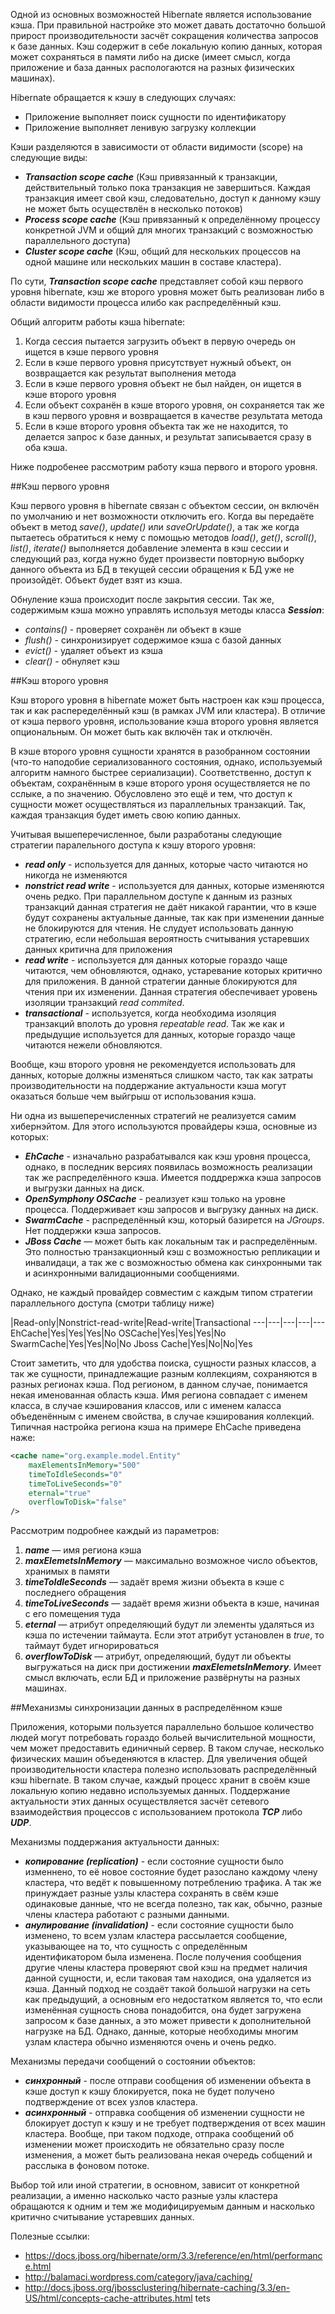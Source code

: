 Одной из основных возможностей Hibernate является использование кэша. При правильной настройке это может давать достаточно большой прирост производительности засчёт сокращения количества запросов к базе данных. Кэш содержит в себе локальную копию данных, которая может сохраняться в памяти либо на диске (имеет смысл, когда приложение и база данных распологаются на разных физических машинах).

Hibernate обращается к кэшу в следующих случаях:

* Приложение выполняет поиск сущности по идентификатору
* Приложение выполняет ленивую загрузку коллекции

Кэши разделяются в зависимости от области видимости (scope) на следующие виды:

* **_Transaction scope cache_** (Кэш привязанный к транзакции, действительный только пока транзакция не завершиться. Каждая транзакция имеет свой кэш, следовательно, доступ к данному кэшу не может быть осуществлён в несколько потоков)
* **_Process scope cache_** (Кэш привязанный к определённому процессу конкретной JVM и общий для многих транзакций с возможностью параллельного доступа)
* **_Cluster scope cache_** (Кэш, общий для нескольких процессов на одной машине или нескольких машин в составе кластера).

По сути, **_Transaction scope cache_** представляет собой кэш первого уровня hibernate, кэш же второго уровня может быть реализован либо в области видимости процесса илибо как распределённый кэш.

Общий алгоритм работы кэша hibernate: 

1. Когда сессия пытается загрузить объект в первую очередь он ищется в кэше первого уровня
2. Если в кэше первого уровня присутствует нужный объект, он возвращается как результат выполнения метода
3. Если в кэше первого уровня объект не был найден, он ищется в кэше второго уровня
4. Если объект сохранён в кэше второго уровня, он сохраняется так же в кэш первого уровня и возвращается в качестве результата метода
5. Если в кэше второго уровня объекта так же не находится, то делается запрос к базе данных, и результат записывается сразу в оба кэша.

Ниже подробенее рассмотрим работу кэша первого и второго уровня.

##Кэш первого уровня

Кэш первого уровня в hibernate связан с объектом сессии, он включён по умолчанию и нет возможности отключить его. Когда вы передаёте объект в метод _save()_, _update()_ или _saveOrUpdate()_, а так же когда пытаетесь обратиться к нему с помощью методов _load()_, _get()_, _scroll()_, _list()_, _iterate()_ выполняется добавление элемента в кэш сессии и следующий раз, когда нужно будет произвести повторную выборку данного объекта из БД в текущей сессии обращения к БД уже не произойдёт. Объект будет взят из кэша.

Обнуление кэша происходит после закрытия сессии. Так же, содержимым кэша можно управлять используя методы класса **_Session_**:

* _contains()_ - проверяет сохранён ли объект в кэше
* _flush()_ - синхронизирует содержимое кэша с базой данных
* _evict()_ - удаляет объект из кэша
* _clear()_ - обнуляет кэш	

##Кэш второго уровня

Кэш второго уровня в hibernate может быть настроен как кэш процесса, так и как распеределённый кэш (в рамках JVM или кластера). В отличие от кэша первого уровня, использование кэша второго уровня является опциональным. Он может быть как включён так и отключён.

В кэше второго уровня сущности хранятся в разобранном состоянии (что-то наподобие сериализованного состояния, однако, используемый алгоритм намного быстрее сериализации). Соответственно, доступ к объектам, сохранённым в кэше второго уроня осуществляется не по сслыке, а по значению. Обусловлено это ещё и тем, что доступ к сущности может осуществляться из параллельных транзакций. Так, каждая транзакция будет иметь свою копию данных.

Учитывая вышеперечисленное, были разработаны следующие стратегии паралельного доступа к кэшу второго уровня:
* **_read only_** - используется для данных, которые часто читаются но никогда не изменяются
* **_nonstrict read write_** - используется для данных, которые изменяются очень редко. При параллельном доступе к данным из разных транзакций данная стратегия не даёт никакой гарантии, что в кэше будут сохранены актуальные данные, так как при изменении данные не блокируются для чтения. Не слудует использовать данную стратегию, если небольшая вероятность считывания устаревших данных критична для приложения
* **_read write_** - используется для данных которые гораздо чаще читаются, чем обновляются, однако, устаревание которых критично для приложения. В данной стратегии данные блокируются для чтения при их изменении. Данная стратегия обеспечивает уровень изоляции транзакций *read commited*.
* **_transactional_** - используется, когда необходима изоляция транзакций вполоть до уровня *repeatable read*. Так же как и предыдущие используется для данных, которые гораздо чаще читаются нежели обновляются.

Вообще, кэш второго уровня не рекомендуется использовать для данных, которые должны изменяться слишком часто, так как затраты производительности на поддержание актуальности кэша могут оказаться больше чем выйгрыш от использования кэша.


Ни одна из вышеперечисленных стратегий не реализуется самим хибернэйтом. Для этого используются провайдеры кэша, основные из которых:

* **_EhCache_** - изначально разрабатывался как кэш уровня процесса, однако, в последник версиях появилась возможность реализации так же распределённого кэша. Имеется поддрержка кэша запросов и выгрузки данных на диск.
* **_OpenSymphony OSCache_** - реализует кэш только на уровне процесса. Поддерживает кэш запросов и выгрузку данных на диск.
* **_SwarmCache_** - распределённый кэш, который базирется на *JGroups*. Нет поддержки кэша запросов.
* **_JBoss Cache_** — может быть как локальным так и распределённым. Это полностью транзакционный кэш с возможностью репликации и инвалидаци, а так же с возможностью обмена как синхронными так и асинхронными валидационными сообщениями.

Однако, не каждый провайдер совместим с каждым типом стратегии параллельного доступа (смотри таблицу ниже)


 |Read-only|Nonstrict-read-write|Read-write|Transactional
---|---|---|---|--- 
EhCache|Yes|Yes|Yes|No
OSCache|Yes|Yes|Yes|No
SwarmCache|Yes|Yes|No|No
Jboss Cache|Yes|No|No|Yes
 
Стоит заметить, что для удобства поиска, сущности разных классов, а так же сущности, принадлежащие разным коллекциям, сохраняются в разных регионах кэша. Под регионом, в данном случае, понимается некая именованная область кэша. Имя региона совпадает с именем класса, в случае кэширования классов, или с именем каласса объеденённым с именем свойства, в случае кэширования коллекций. Типичная настройка региона кэша на примере EhCache приведена наже:

```xml
<cache name="org.example.model.Entity"
	maxElementsInMemory="500" 
	timeToIdleSeconds="0" 
	timeToLiveSeconds="0" 
	eternal="true" 
	overflowToDisk="false" 
/>
```

Рассмотрим подробнее каждый из параметров:

1. **_name_** — имя региона кэша
2. **_maxElemetsInMemory_** — максимально возможное число объектов, хранимых в памяти
3. **_timeToIdleSeconds_** — задаёт время жизни объекта в кэше с последнего обращения
4. **_timeToLiveSeconds_** — задаёт время жизни объекта в кэше, начиная с его помещения туда
5. **_eternal_** — атрибут определяющий будут ли элементы удаляться из кэша по истечении таймаута. Если этот атрибут установлен в _true_, то таймаут будет игнорироваться
6. **_overflowToDisk_** — атрибут, определяющий, будут ли объекты выгружаться на диск при достижении **_maxElemetsInMemory_**. Имеет смысл включать, если БД и приложение развёрнуты на разных машинах.

##Механизмы синхронизации данных в распределённом кэше

Приложения, которыми пользуется параллельно большое количество людей могут потребовать гораздо больей вычислительной мощности, чем может предоставить единичный сервер. В таком случае, несколько физических машин объеденяются в кластер. Для увеличения общей производительности кластера полезно использовать распределённый кэш hibernate. В таком случае, каждый процесс хранит в своём кэше локальную копию недавно используемых данных.  Поддержание актуальности этих данных осуществляется засчёт сетевого взаимодействия процессов с использованием протокола **_TCP_** либо **_UDP_**.

Механизмы поддержания актуальности данных:

* **_копирование (replication)_** - если состояние сущности было изменнено, то её новое состояние будет разослано каждому члену кластера, что ведёт к повышенному потреблению трафика. А так же принуждает разные узлы кластера сохранять в свём кэше одинаковые данные, что не всегда полезно, так как, обычно, разные члены кластера работают с разными данными.
* **_анулирование (invalidation)_** - если состояние сущности было изменено, то всем узлам кластера рассылается сообщение, указывающее на то, что сущность с определённым идентификатором была изменена. После получения сообщения другие члены кластера проверяют свой кэш на предмет наличия данной сущности, и, если таковая там находися, она удаляется из кэша. Данный подход не создаёт такой большой нагрузки на сеть как предыдущий, а основным его недостатком является то, что если изменённая сущность снова понадобится, она будет загружена запросом к базе данных, а это может привести к дополнительной нагрузке на БД.  Однако, данные, которые необходимы многим узлам кластера обычно изменяются очень и очень редко.

Механизмы передачи сообщений о состоянии объектов:

* **_синхронный_** - после отправи сообщения об изменении объекта в кэше доступ к кэшу блокируется, пока не будет получено подтверждение от всех узлов кластера. 
* **_асинхронный_** -  отправка сообщения об изменении сущности не блокирует доступ к кэшу и не требует подтверждения от всех машин кластера. Вообще, при таком подходе, отпрака сообщений об изменении может происходить не обязательно сразу после изменения, а может быть реализована некая очередь собщений и расслыка в фоновом потоке.

Выбор той или иной стратегии, в основном, зависит от конкретной реализации, а именно насколько часто разные узлы кластера обращаются к одним и тем же модифицируемым данным и насколько критично считывание устаревших данных. 

Полезные ссылки:

* https://docs.jboss.org/hibernate/orm/3.3/reference/en/html/performance.html
* http://balamaci.wordpress.com/category/java/caching/
* http://docs.jboss.org/jbossclustering/hibernate-caching/3.3/en-US/html/concepts-cache-attributes.html
tets